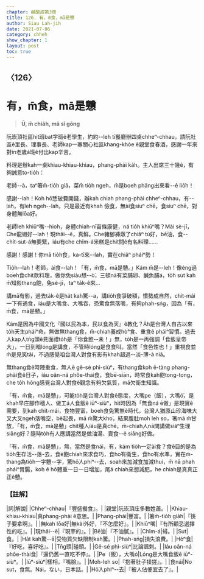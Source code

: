 ```yaml
---
chapter: 鹹酸甜第3冊
title: 126. 有，m̄食，mā是戇
author: Siau Lah-jih
date: 2021-07-06
category: chheh
show_chapter: 1
layout: post
toc: true
---
```


## 〈126〉
# 有，m̄食，mā是戇
> **Ū, m̄ chia̍h, mā sī gōng**
 
阮崁頂社區hit班bat字班ê老學生，約約--leh tī餐廳辦四桌chheⁿ-chhau，請阮社區ê里長、理事長、老師kap一寡關心社區khang-khòe ê親堂食春酒，感謝一年來對in老歲á班ê付出kap辛苦。

料理是辦kah一桌khiau-khiau-khiau，phang-phài ka̍h。主人出席三十幾ê，有夠誠意to-tio̍h：

老師--à，taⁿ箸m̄-tio̍h giâ，菜m̄ tio̍h ngeh，m̄是boeh phâng出來看--ê lio̍͘h！

感謝--lah！Koh hō͘恁破費開錢，辦kah chiah phang-phài chheⁿ-chhau，有--lah，有leh ngeh--lah，只是最近有khah 儉食，無ài食siuⁿ chē，食siuⁿ chē，對身體無lōa好。

老師leh khiūⁿ嘴--hio͘h，身體chiah-nī苗條康健，ná tio̍h khiūⁿ嘴？Mài sè-jī，Che龍蝦好--lah！現thâi--ê，真鮮。Che豬腳褲燉了chiâⁿ tú好，bē油，食--chi̍t-sut-á無要緊，iáu有che chîm-á米糕是chit間ê有名料理……

感謝！感謝！你mā tio̍h食，ka-tī來--lah，實在chiâⁿ pháiⁿ勢！

Tio̍h--lah！老師，ài食--lah！「有，m̄食，mā是戇。」Kám m̄是--leh！像éng過boeh食chit款料理，做你免siàu想--ò͘，三頓nā有菜脯卵、鹹魚脯á，to̍h sut kah m̄知影thang飽，免sè-jī，taⁿ ta̍k-ê來…

講mā有影，過去ta̍k-ê是ha̍t kah驚--a，講tio̍h食爭破額，慣勢成自然，chit-mái一下有通食，iáu是大嘴食、大嘴吞，恐驚食無落嘴，有夠phah-sńg，因為「有，m̄食，mā是戇。」

Kám是因為中國文化『國以民為本，民以食為天』ê教化？A̍h是台灣人自古以來to̍h天生pháiⁿ命，無做無thang食，m̄-chiah養成hò͘ⁿ食、重食ê pháiⁿ習慣。過去人kap人tn̄g頭ê見面禮to̍h是「你食飽--未！」無，to̍h是一再強調「食飯皇帝大」，一日到暗lóng是講食，不管時lóng是食食叫。當然「食色性也！」重視食並m̄是見笑tāi，不過感覺咱台灣人對食有影有khah超過--淡-薄-à niâ。

無thang食ê時陣重食，無人ē gê-sé phì-siùⁿ，有thang食koh ē-tàng phang-phài食ê日子，iáu oân-ná phôe-thài食，食bē-siān，時常食kah飽tong-tong，che to̍h hông感覺台灣人對食ê觀念有夠欠氣質，mā欠衛生知識。

「有，m̄食，mā是戇」，可能to̍h是台灣人對食ê態度，大嘴pe（飯），大嘴ó͘，是khah早庄腳作穡人、做工á人食飯ê iūⁿ-siùⁿ，hit時因為「無食ná ē做」是現實ê需要，到kah chit-mái，食物豐富，boeh食免驚無ê時代，台灣人猶原山珍海味大叉大叉ngeh落嘴空，bē起畏，mā m̄驚大kho͘，結果腹肚mo͘h leh so，箸mā m̄甘放，「有，m̄食，mā是戇」chit種人iáu是真chē，m̄-chiah人nā問講做siáⁿ生理siāng好？隨時to̍h有人應講當然是做油湯、賣食--ê siāng好做。

「有，m̄食，mā是戇」，無，當然是食nái，有，kám tio̍h一定ài食？食ê目的是為tio̍h生存活--落-去，食ē飽chiah來求食巧，食ho͘有衛生，食ho͘有水準，實在m̄-thang為tio̍h一字戇--字，驚hō͘人phiⁿ--去，soah來加減食加減thui，m̄ nā phah pháiⁿ胃腸，koh ē hō͘體重一日一日增加，尾á chiah來想減肥，he chiah是真真正正ê戇。

 
### 【註解】

|詞|解說|
|Chheⁿ-chhau|『豐盛餐食』。|
|親堂|阮崁頂庄多數姓蕭。|
|Khiau-khiau-khiau|真phang-phài ê意思。|
|Phang-phài|豐富。|
|箸m̄-tio̍h gia̍h|『筷子要拿啊』。|
|無kah lōa好|無kài外好，『不怎麼好』。|
|Khiūⁿ嘴|『有所顧忌選擇性的吃』。|
|現thâi--ê|『現宰的』。|
|Bē油|『不油膩』。|
|Chîm-á|蟳。|
|Sut|食。|
|Ha̍t kah驚--ā|受物質欠缺限制kah驚。|
|Phah-sńg|損失浪費。|
|Hò͘ⁿ食|『好吃，喜好吃』。|
|Tn̄g頭|碰頭。|
|Gê-sé phì-siùⁿ|比論諷刺。|
|Iáu oân-ná phôe-thài食|『還仍舊一直吃不停』。|
|Pe（飯），大嘴ó͘|Lóng是大嘴食飯ê iūⁿ-siùⁿ。|
|Iūⁿ-siùⁿ|樣相，『嘴臉』。|
|Mo͘h-leh so|『抱著肚子揉搓』。|
|食nái|No sut，食無。Nái，ない，日本話。|
|Hō͘人phiⁿ--去|『被人佔便宜去了』。|
